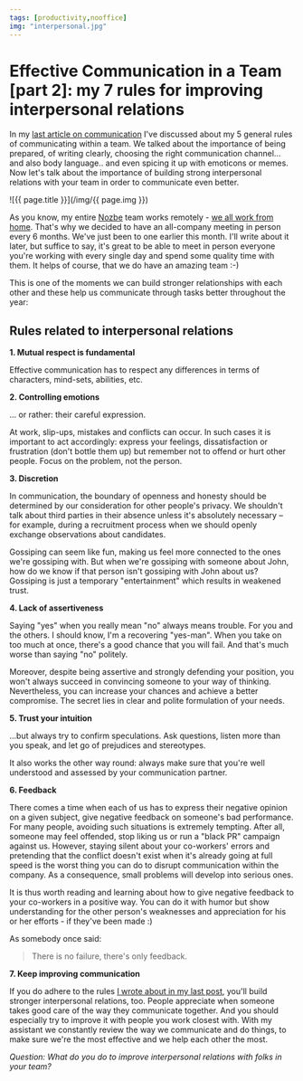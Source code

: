 ```yaml
---
tags: [productivity,nooffice]
img: "interpersonal.jpg"
---
```


# Effective Communication in a Team [part 2]: my 7 rules for improving interpersonal relations

In my [last article on communication](/communication) I've discussed about my 5 general rules of communicating within a team. We talked about the importance of being prepared, of writing clearly, choosing the right communication channel... and also body language.. and even spicing it up with emoticons or memes. Now let's talk about the importance of building strong interpersonal relations with your team in order to communicate even better.

<!--More-->

![{{ page.title }}](/img/{{ page.img }})

As you know, my entire [Nozbe][n] team works remotely - [we all work from home](/teleworking). That's why we decided to have an all-company meeting in person every 6 months. We've just been to one earlier this month. I'll write about it later, but suffice to say, it's great to be able to meet in person everyone you're working with every single day and spend some quality time with them. It helps of course, that we do have an amazing team :-)

This is one of the moments we can build stronger relationships with each other and these help us communicate through tasks better throughout the year:



## Rules related to interpersonal relations

**1. Mutual respect is fundamental**

Effective communication has to respect any differences in terms of characters, mind-sets, abilities, etc.

**2. Controlling emotions**

... or rather: their careful expression.

At work, slip-ups, mistakes and conflicts can occur. In such cases it is important to act accordingly: express your feelings, dissatisfaction or frustration (don't bottle them up) but remember not to offend or hurt other people. Focus on the problem, not the person.

**3. Discretion**

In communication, the boundary of openness and honesty should be determined by our consideration for other people's privacy. We shouldn't talk about third parties in their absence unless it's absolutely necessary – for example, during a recruitment process when we should openly exchange observations about candidates.

Gossiping can seem like fun, making us feel more connected to the ones we're gossiping with. But when we're gossiping with someone about John, how do we know if that person isn't gossiping with John about us? Gossiping is just a temporary "entertainment" which results in weakened trust.

**4. Lack of assertiveness**
	
Saying "yes" when you really mean "no" always means trouble. For you and the others. I should know, I'm a recovering "yes-man". When you take on too much at once, there's a good chance that you will fail. And that's much worse than saying "no" politely.

Moreover, despite being assertive and strongly defending your position, you won't always succeed in convincing someone to your way of thinking. Nevertheless, you can increase your chances and achieve a better compromise. The secret lies in clear and polite formulation of your needs.

**5. Trust your intuition**

...but always try to confirm speculations. Ask questions, listen more than you speak, and let go of prejudices and stereotypes.

It also works the other way round: always make sure that you're well understood and assessed by your communication partner.

**6. Feedback**

There comes a time when each of us has to express their negative opinion on a given subject, give negative feedback on someone's bad performance. For many people, avoiding such situations is extremely tempting. After all, someone may feel offended, stop liking us or run a "black PR" campaign against us. However, staying silent about your co-workers' errors and pretending that the conflict doesn't exist when it's already going at full speed is the worst thing you can do to disrupt communication within the company. As a consequence, small problems will develop into serious ones.

It is thus worth reading and learning about how to give negative feedback to your co-workers in a positive way. You can do it with humor but show understanding for the other person's weaknesses and appreciation for his or her efforts - if they've been made :)

As somebody once said:

> There is no failure, there's only feedback.

**7. Keep improving communication**

If you do adhere to the rules [I wrote about in my last post](/communication), you'll build stronger interpersonal relations, too. People appreciate when someone takes good care of the way they communicate together. And you should especially try to improve it with people you work closest with. With my assistant we constantly review the way we communicate and do things, to make sure we're the most effective and we help each other the most.

*Question: What do you do to improve interpersonal relations with folks in your team?*

[Nozbe]: https://nozbe.com

[n]: https://michael.gratis/nozbe